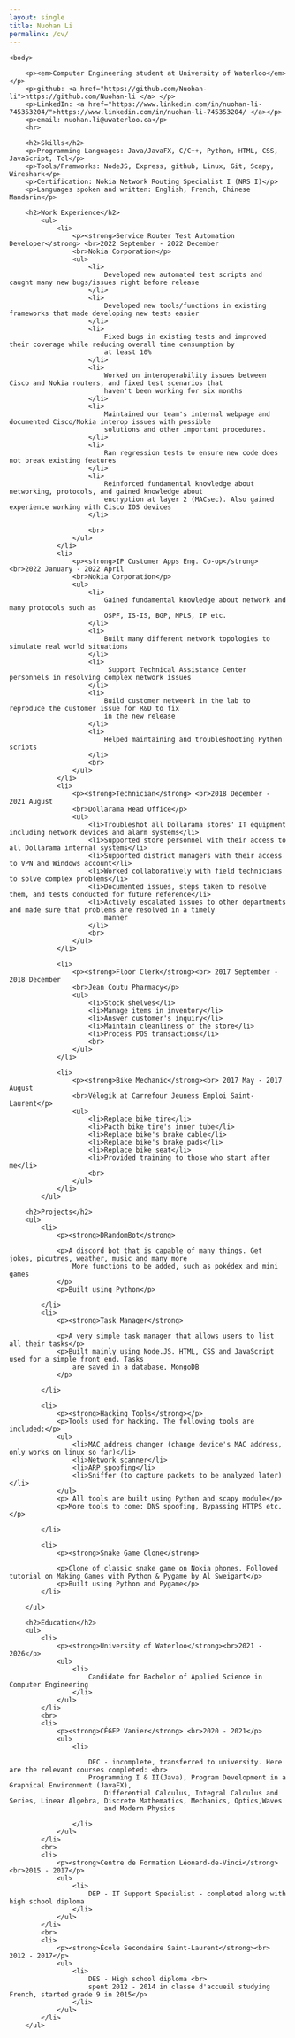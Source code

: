 ```yaml
---
layout: single
title: Nuohan Li
permalink: /cv/	
---
```

<html>
    <head>
        <meta charset="utf-8">
        <title>Nuohan Li</title>
        <link rel="stylesheet" href="../styling/style_personal_site.css">
        <link rel="icon" href="../pictures/favicon/favicon.ico">
    </head>

    <body>
        
        <p><em>Computer Engineering student at University of Waterloo</em></p>
        <p>github: <a href="https://github.com/Nuohan-li">https://github.com/Nuohan-li </a> </p>
        <p>LinkedIn: <a href="https://www.linkedin.com/in/nuohan-li-745353204/">https://www.linkedin.com/in/nuohan-li-745353204/ </a></p>
        <p>email: nuohan.li@uwaterloo.ca</p>
        <hr>

        <h2>Skills</h2>
        <p>Programming Languages: Java/JavaFX, C/C++, Python, HTML, CSS, JavaScript, Tcl</p>
        <p>Tools/Framworks: NodeJS, Express, github, Linux, Git, Scapy, Wireshark</p>
        <p>Certification: Nokia Network Routing Specialist I (NRS I)</p>
        <p>Languages spoken and written: English, French, Chinese Mandarin</p>

        <h2>Work Experience</h2>
            <ul>
                <li>
                    <p><strong>Service Router Test Automation Developer</strong> <br>2022 September - 2022 December
                    <br>Nokia Corporation</p>
                    <ul>
                        <li>
                            Developed new automated test scripts and caught many new bugs/issues right before release 
                        </li>
                        <li>
                            Developed new tools/functions in existing frameworks that made developing new tests easier
                        </li>
                        <li>
                            Fixed bugs in existing tests and improved their coverage while reducing overall time consumption by 
                            at least 10%
                        </li>
                        <li> 
                            Worked on interoperability issues between Cisco and Nokia routers, and fixed test scenarios that
                            haven't been working for six months
                        </li>
                        <li> 
                            Maintained our team's internal webpage and documented Cisco/Nokia interop issues with possible
                            solutions and other important procedures. 
                        </li>
                        <li> 
                            Ran regression tests to ensure new code does not break existing features 
                        </li>
                        <li> 
                            Reinforced fundamental knowledge about networking, protocols, and gained knowledge about
                            encryption at layer 2 (MACsec). Also gained experience working with Cisco IOS devices 
                        </li>
                        
                        <br>
                    </ul>
                </li>
                <li>
                    <p><strong>IP Customer Apps Eng. Co-op</strong> <br>2022 January - 2022 April
                    <br>Nokia Corporation</p>
                    <ul>
                        <li>
                            Gained fundamental knowledge about network and many protocols such as
                            OSPF, IS-IS, BGP, MPLS, IP etc. 
                        </li>
                        <li>
                            Built many different network topologies to simulate real world situations
                        </li>
                        <li>
                             Support Technical Assistance Center personnels in resolving complex network issues
                        </li>
                        <li> 
                            Build customer netweork in the lab to reproduce the customer issue for R&D to fix 
                            in the new release
                        </li>
                        <li> 
                            Helped maintaining and troubleshooting Python scripts 
                        </li>
                        <br>
                    </ul>
                </li>
                <li>
                    <p><strong>Technician</strong> <br>2018 December - 2021 August
                    <br>Dollarama Head Office</p>
                    <ul>
                        <li>Troubleshot all Dollarama stores' IT equipment including network devices and alarm systems</li>
                        <li>Supported store personnel with their access to all Dollarama internal systems</li>
                        <li>Supported district managers with their access to VPN and Windows account</li>
                        <li>Worked collaboratively with field technicians to solve complex problems</li>
                        <li>Documented issues, steps taken to resolve them, and tests conducted for future reference</li>
                        <li>Actively escalated issues to other departments and made sure that problems are resolved in a timely
                            manner
                        </li>
                        <br>
                    </ul>
                </li>

                <li>
                    <p><strong>Floor Clerk</strong><br> 2017 September - 2018 December
                    <br>Jean Coutu Pharmacy</p>
                    <ul>
                        <li>Stock shelves</li>
                        <li>Manage items in inventory</li>
                        <li>Answer customer's inquiry</li>
                        <li>Maintain cleanliness of the store</li>
                        <li>Process POS transactions</li>
                        <br>
                    </ul>
                </li>

                <li>
                    <p><strong>Bike Mechanic</strong><br> 2017 May - 2017 August
                    <br>Vélogik at Carrefour Jeuness Emploi Saint-Laurent</p>
                    <ul>
                        <li>Replace bike tire</li>
                        <li>Pacth bike tire's inner tube</li>
                        <li>Replace bike's brake cable</li>
                        <li>Replace bike's brake pads</li>
                        <li>Replace bike seat</li>
                        <li>Provided training to those who start after me</li>
                        <br>
                    </ul>
                </li>
            </ul>
        
        <h2>Projects</h2>
        <ul>
            <li>
                <p><strong>DRandomBot</strong> 
                
                <p>A discord bot that is capable of many things. Get jokes, picutres, weather, music and many more
                    More functions to be added, such as pokédex and mini games
                </p>
                <p>Built using Python</p>

            </li>
            <li>
                <p><strong>Task Manager</strong> 
                
                <p>A very simple task manager that allows users to list all their tasks</p>
                <p>Built mainly using Node.JS. HTML, CSS and JavaScript used for a simple front end. Tasks
                    are saved in a database, MongoDB
                </p>

            </li>

            <li>
                <p><strong>Hacking Tools</strong></p>
                <p>Tools used for hacking. The following tools are included:</p>
                <ul>
                    <li>MAC address changer (change device's MAC address, only works on linux so far)</li>
                    <li>Network scanner</li>
                    <li>ARP spoofing</li>
                    <li>Sniffer (to capture packets to be analyzed later)</li>
                </ul>
                <p> All tools are built using Python and scapy module</p>
                <p>More tools to come: DNS spoofing, Bypassing HTTPS etc.</p>

            </li>

            <li>
                <p><strong>Snake Game Clone</strong> 
                
                <p>Clone of classic snake game on Nokia phones. Followed tutorial on Making Games with Python & Pygame by Al Sweigart</p>
                <p>Built using Python and Pygame</p>
            </li>

        </ul>
        
        <h2>Education</h2>
        <ul>
            <li>
                <p><strong>University of Waterloo</strong><br>2021 - 2026</p>
                <ul>
                    <li>
                        Candidate for Bachelor of Applied Science in Computer Engineering
                    </li>
                </ul>
            </li>
            <br>
            <li>
                <p><strong>CÉGEP Vanier</strong> <br>2020 - 2021</p>
                <ul>
                    <li>
                        
                        DEC - incomplete, transferred to university. Here are the relevant courses completed: <br>
                        Programming I & II(Java), Program Development in a Graphical Environment (JavaFX),
                            Differential Calculus, Integral Calculus and Series, Linear Algebra, Discrete Mathematics, Mechanics, Optics,Waves
                            and Modern Physics
                        
                    </li>
                </ul>
            </li>
            <br>
            <li>
                <p><strong>Centre de Formation Léonard-de-Vinci</strong><br>2015 - 2017</p>
                <ul>
                    <li>
                        DEP - IT Support Specialist - completed along with high school diploma
                    </li>
                </ul>
            </li>
            <br>
            <li>
                <p><strong>École Secondaire Saint-Laurent</strong><br> 2012 - 2017</p>
                <ul>
                    <li>
                        DES - High school diploma <br>
                        spent 2012 - 2014 in classe d'accueil studying French, started grade 9 in 2015</p>
                    </li>
                </ul>
            </li>
        </ul>
